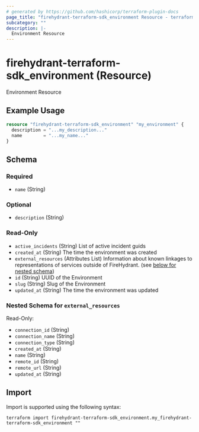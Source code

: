 ```yaml
---
# generated by https://github.com/hashicorp/terraform-plugin-docs
page_title: "firehydrant-terraform-sdk_environment Resource - terraform-provider-firehydrant-terraform-sdk"
subcategory: ""
description: |-
  Environment Resource
---
```


# firehydrant-terraform-sdk_environment (Resource)

Environment Resource

## Example Usage

```terraform
resource "firehydrant-terraform-sdk_environment" "my_environment" {
  description = "...my_description..."
  name        = "...my_name..."
}
```

<!-- schema generated by tfplugindocs -->
## Schema

### Required

- `name` (String)

### Optional

- `description` (String)

### Read-Only

- `active_incidents` (String) List of active incident guids
- `created_at` (String) The time the environment was created
- `external_resources` (Attributes List) Information about known linkages to representations of services outside of FireHydrant. (see [below for nested schema](#nestedatt--external_resources))
- `id` (String) UUID of the Environment
- `slug` (String) Slug of the Environment
- `updated_at` (String) The time the environment was updated

<a id="nestedatt--external_resources"></a>
### Nested Schema for `external_resources`

Read-Only:

- `connection_id` (String)
- `connection_name` (String)
- `connection_type` (String)
- `created_at` (String)
- `name` (String)
- `remote_id` (String)
- `remote_url` (String)
- `updated_at` (String)

## Import

Import is supported using the following syntax:

```shell
terraform import firehydrant-terraform-sdk_environment.my_firehydrant-terraform-sdk_environment ""
```
